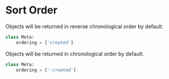 # Sort Order

Objects will be returned in reverse chronological order by default.
```python
class Meta:
    ordering = ['created']
```

Objects will be returned in chronological order by default.
```python
class Meta:
    ordering = ['-created']
```
